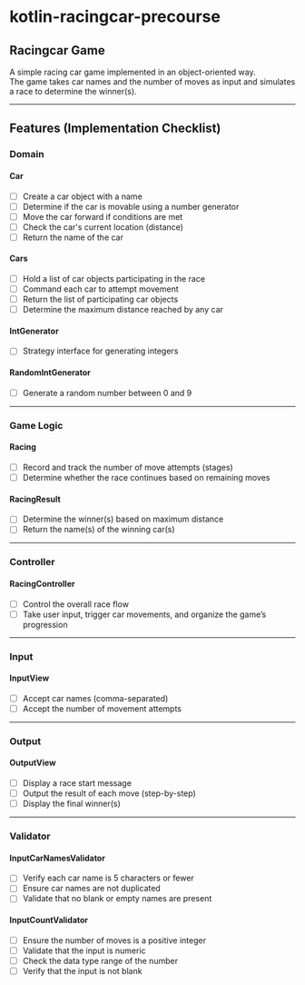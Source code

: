 # kotlin-racingcar-precourse
## Racingcar Game

A simple racing car game implemented in an object-oriented way.  
The game takes car names and the number of moves as input and simulates a race to determine the winner(s).

---

## Features (Implementation Checklist)

### Domain

#### Car
- [ ] Create a car object with a name
- [ ] Determine if the car is movable using a number generator
- [ ] Move the car forward if conditions are met
- [ ] Check the car's current location (distance)
- [ ] Return the name of the car

#### Cars
- [ ] Hold a list of car objects participating in the race
- [ ] Command each car to attempt movement
- [ ] Return the list of participating car objects
- [ ] Determine the maximum distance reached by any car

#### IntGenerator
- [ ] Strategy interface for generating integers

#### RandomIntGenerator
- [ ] Generate a random number between 0 and 9

---

### Game Logic

#### Racing
- [ ] Record and track the number of move attempts (stages)
- [ ] Determine whether the race continues based on remaining moves

#### RacingResult
- [ ] Determine the winner(s) based on maximum distance
- [ ] Return the name(s) of the winning car(s)

---

### Controller

#### RacingController
- [ ] Control the overall race flow
- [ ] Take user input, trigger car movements, and organize the game’s progression

---

### Input

#### InputView
- [ ] Accept car names (comma-separated)
- [ ] Accept the number of movement attempts

---

### Output

#### OutputView
- [ ] Display a race start message
- [ ] Output the result of each move (step-by-step)
- [ ] Display the final winner(s)

---

### Validator

#### InputCarNamesValidator
- [ ] Verify each car name is 5 characters or fewer
- [ ] Ensure car names are not duplicated
- [ ] Validate that no blank or empty names are present

#### InputCountValidator
- [ ] Ensure the number of moves is a positive integer
- [ ] Validate that the input is numeric
- [ ] Check the data type range of the number
- [ ] Verify that the input is not blank
